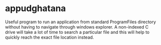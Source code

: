 # appudghatana
Useful program to run an application from standard ProgramFiles directory without having to navigate through windows explorer.
A non-indexed C drive will take a lot of time to search a particular file and this will help to quickly reach the exact file location instead.

